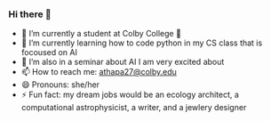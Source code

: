 ### Hi there 👋

- 🔭 I’m currently a student at Colby College 💙
- 🌱 I’m currently learning how to code python in my CS class that is focoused on AI
- 🤖 I’m also in a seminar about AI I am very excited about
- 📫 How to reach me: athapa27@colby.edu
- 😄 Pronouns: she/her
- ⚡ Fun fact: my dream jobs would be an ecology architect, a computational astrophysicist, a writer, and a jewlery designer
